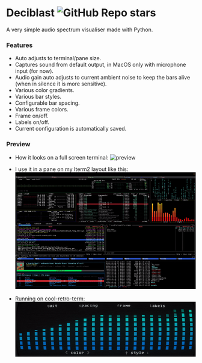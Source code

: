 # Deciblast ![GitHub Repo stars](https://img.shields.io/github/stars/pedrocatalao/deciblast)

A very simple audio spectrum visualiser made with Python.

### Features
* Auto adjusts to terminal/pane size.
* Captures sound from default output, in MacOS only with microphone input (for now).
* Audio gain auto adjusts to current ambient noise to keep the bars alive (when in silence it is more sensitive).
* Various color gradients.
* Various bar styles.
* Configurable bar spacing.
* Various frame colors.
* Frame on/off.
* Labels on/off.
* Current configuration is automatically saved.

### Preview
* How it looks on a full screen terminal:
![preview](docs/deciblast.gif)

* I use it in a pane on my Iterm2 layout like this:
![preview](docs/iterm2-layout.gif)

* Running on cool-retro-term:
![preview](docs/cool-retro-term.gif)

